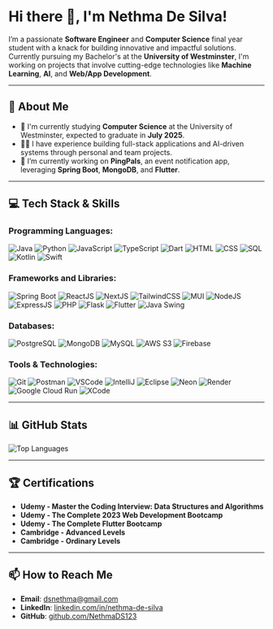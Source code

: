 # Hi there 👋, I'm Nethma De Silva!

I’m a passionate **Software Engineer** and **Computer Science** final year student with a knack for building innovative and impactful solutions. Currently pursuing my Bachelor's at the **University of Westminster**, I'm working on projects that involve cutting-edge technologies like **Machine Learning**, **AI**, and **Web/App Development**.

---

## 🚀 About Me

- 🏫 I'm currently studying **Computer Science** at the University of Westminster, expected to graduate in **July 2025**.
- 👨‍💻 I have experience building full-stack applications and AI-driven systems through personal and team projects.
- 🌱 I’m currently working on **PingPals**, an event notification app, leveraging **Spring Boot**, **MongoDB**, and **Flutter**.

---

## 💻 Tech Stack & Skills

### **Programming Languages:**
![Java](https://img.shields.io/badge/Java-%23ED8B00.svg?style=flat&logo=java&logoColor=white) ![Python](https://img.shields.io/badge/Python-%233776AB.svg?style=flat&logo=python&logoColor=white) ![JavaScript](https://img.shields.io/badge/JavaScript-%23F7DF1E.svg?style=flat&logo=javascript&logoColor=black) ![TypeScript](https://img.shields.io/badge/TypeScript-%23007ACC.svg?style=flat&logo=typescript&logoColor=white) ![Dart](https://img.shields.io/badge/Dart-%230175C2.svg?style=flat&logo=dart&logoColor=white) ![HTML](https://img.shields.io/badge/HTML-%23E34F26.svg?style=flat&logo=html5&logoColor=white) ![CSS](https://img.shields.io/badge/CSS-%231572B6.svg?style=flat&logo=css3&logoColor=white) ![SQL](https://img.shields.io/badge/SQL-%2300758F.svg?style=flat&logo=sqlite&logoColor=white) ![Kotlin](https://img.shields.io/badge/Kotlin-%230095D5.svg?style=flat&logo=kotlin&logoColor=white) ![Swift](https://img.shields.io/badge/Swift-%23FA7343.svg?style=flat&logo=swift&logoColor=white)

### **Frameworks and Libraries:**
![Spring Boot](https://img.shields.io/badge/Spring_Boot-%236DB33F.svg?style=flat&logo=spring-boot&logoColor=white) ![ReactJS](https://img.shields.io/badge/ReactJS-%2361DAFB.svg?style=flat&logo=react&logoColor=black) ![NextJS](https://img.shields.io/badge/NextJS-%23000000.svg?style=flat&logo=nextdotjs&logoColor=white) ![TailwindCSS](https://img.shields.io/badge/Tailwind_CSS-%2338B2AC.svg?style=flat&logo=tailwind-css&logoColor=white) ![MUI](https://img.shields.io/badge/MUI-%230081CB.svg?style=flat&logo=mui&logoColor=white) ![NodeJS](https://img.shields.io/badge/NodeJS-%23339933.svg?style=flat&logo=nodedotjs&logoColor=white) ![ExpressJS](https://img.shields.io/badge/ExpressJS-%23000000.svg?style=flat&logo=express&logoColor=white) ![PHP](https://img.shields.io/badge/PHP-%23777BB4.svg?style=flat&logo=php&logoColor=white) ![Flask](https://img.shields.io/badge/Flask-%23000000.svg?style=flat&logo=flask&logoColor=white) ![Flutter](https://img.shields.io/badge/Flutter-%2302569B.svg?style=flat&logo=flutter&logoColor=white) ![Java Swing](https://img.shields.io/badge/Java_Swing-%23ED8B00.svg?style=flat&logo=java&logoColor=white)

### **Databases:**
![PostgreSQL](https://img.shields.io/badge/PostgreSQL-%23336791.svg?style=flat&logo=postgresql&logoColor=white) ![MongoDB](https://img.shields.io/badge/MongoDB-%2347A248.svg?style=flat&logo=mongodb&logoColor=white) ![MySQL](https://img.shields.io/badge/MySQL-%2300f.svg?style=flat&logo=mysql&logoColor=white) ![AWS S3](https://img.shields.io/badge/AWS_S3-%23FF9900.svg?style=flat&logo=amazon-aws&logoColor=white) ![Firebase](https://img.shields.io/badge/Firebase-%23039BE5.svg?style=flat&logo=firebase)

### **Tools & Technologies:**
![Git](https://img.shields.io/badge/Git-%23F05033.svg?style=flat&logo=git&logoColor=white) ![Postman](https://img.shields.io/badge/Postman-%23FF6C37.svg?style=flat&logo=postman&logoColor=white) ![VSCode](https://img.shields.io/badge/VSCode-%23007ACC.svg?style=flat&logo=visual-studio-code&logoColor=white) ![IntelliJ](https://img.shields.io/badge/IntelliJ-%23000000.svg?style=flat&logo=intellij-idea&logoColor=white) ![Eclipse](https://img.shields.io/badge/Eclipse-%232C2255.svg?style=flat&logo=eclipse&logoColor=white) ![Neon](https://img.shields.io/badge/Neon-%231A73E8.svg?style=flat&logo=neon&logoColor=white) ![Render](https://img.shields.io/badge/Render-%2300BFA5.svg?style=flat&logo=render&logoColor=white) ![Google Cloud Run](https://img.shields.io/badge/Google_Cloud_Run-%234285F4.svg?style=flat&logo=google-cloud&logoColor=white) ![XCode](https://img.shields.io/badge/XCode-%23000000.svg?style=flat&logo=xcode&logoColor=white)

---

## 📊 GitHub Stats

![Top Languages](https://github-readme-stats.vercel.app/api/top-langs/?username=NethmaDS123&layout=compact&theme=radical&count_private=true)

---

## 🏆 Certifications

- **Udemy - Master the Coding Interview: Data Structures and Algorithms**
- **Udemy - The Complete 2023 Web Development Bootcamp**
- **Udemy - The Complete Flutter Bootcamp**
- **Cambridge - Advanced Levels**
- **Cambridge - Ordinary Levels**

---

## 📫 How to Reach Me

- **Email**: dsnethma@gmail.com
- **LinkedIn**: [linkedin.com/in/nethma-de-silva](http://www.linkedin.com/in/nethma-de-silva-b34727212)
- **GitHub**: [github.com/NethmaDS123](https://github.com/NethmaDS123)

